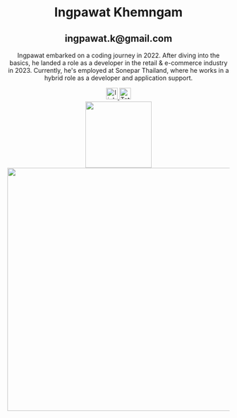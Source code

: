 <h1 align="center">Ingpawat Khemngam</h1>
<h2 align="center">ingpawat.k@gmail.com</h2>
<p align="center">Ingpawat embarked on a coding journey in 2022. After diving into the basics, he landed a role as a developer in the retail & e-commerce industry in 2023. Currently, he's employed at Sonepar Thailand, where he works in a hybrid role as a developer and application support.</p>

<div align="center">
  <a href="https://linkedin.com/in/ingpawat" target="_blank">
    <img height="26" src="https://img.shields.io/badge/linkedin-%231E77B5.svg?&style=for-the-badge&logo=linkedin&logoColor=white" alt="linkedin" style="margin-bottom: 5px;" />
  </a>
  <a href="https://wakatime.com/@019db2de-8494-4d62-a8c3-b9c3735977ba">
    <img height="26" src="https://wakatime.com/badge/user/019db2de-8494-4d62-a8c3-b9c3735977ba.svg" alt="Total time coded since Sep 29 2022" />
  </a>
</div>

<div align="center">
  <img height="150px" width="auto" src="https://wakatime.com/share/@Ingpawat/da88fbdd-f80f-4142-9abd-e0cc5115f2b6.svg"></img>
</div>

<div align="center">
  <img height="550" src="https://wakatime.com/share/@Ingpawat/4d170bd3-7b77-4552-9250-fd79bd7e453f.svg"></img>
</div>
